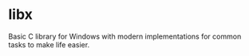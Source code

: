 # libx

Basic C library for Windows with modern implementations for common tasks to make life easier.
